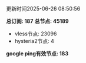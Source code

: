 更新时间2025-06-26 08:50:56

**总订阅: 187**
**总节点: 45189**
- vless节点: 23096
- hysteria2节点: 4

**google ping有效节点: 183**
